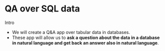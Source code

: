 # QA over SQL data

Intro

- We will create a Q&A app over tabular data in databases.
- These app will allow us to **ask a question about the data in a database in natural language and get back an answer also in natural language**.
